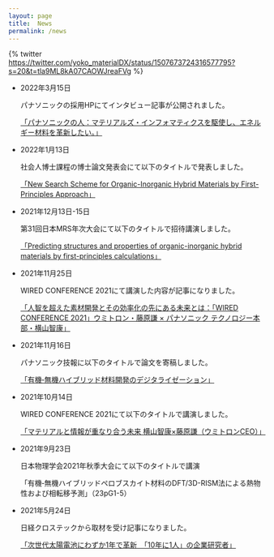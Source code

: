```yaml
---
layout: page
title:  News
permalink: /news
---
```


{% twitter https://twitter.com/yoko_materialDX/status/1507673724316577795?s=20&t=tla9ML8kA07CAOWJreaFVg %}

- 2022年3月15日

	パナソニックの採用HPにてインタビュー記事が公開されました。

	[「パナソニックの人：マテリアルズ・インフォマティクスを駆使し、エネルギー材料を革新したい。」](https://recruit.jpn.panasonic.com/person/t_yokoyama.html)

- 2022年1月13日

	社会人博士課程の博士論文発表会にて以下のタイトルで発表しました。

	[「New Search Scheme for Organic-Inorganic Hybrid Materials by First-Principles Approach」](https://educ.titech.ac.jp/mat/event_information/2021/061678.html)

- 2021年12月13日-15日

	第31回日本MRS年次大会にて以下のタイトルで招待講演しました。

	[「Predicting structures and properties of organic-inorganic hybrid materials by first-principles calculations」](https://www.mrs-j.org/meeting2021/jp/prg/programList_oral.php?id=C)

- 2021年11月25日

	WIRED CONFERENCE 2021にて講演した内容が記事になりました。

	[「人智を超えた素材開発とその効率化の先にある未来とは：「WIRED CONFERENCE 2021」ウミトロン・藤原謙 × パナソニック テクノロジー本部・横山智康」](https://wired.jp/2021/11/25/wired-conference-2021-panasonic-ws/)

- 2021年11月16日

	パナソニック技報に以下のタイトルで論文を寄稿しました。

	[「有機‐無機ハイブリッド材料開発のデジタライゼーション」](https://www.panasonic.com/jp/corporate/technology-design/ptj/v6702-gaiyo.html#section01_15)

- 2021年10月14日

	WIRED CONFERENCE 2021にて以下のタイトルで講演しました。

	[「マテリアルと情報が重なり合う未来 横山智康×藤原謙（ウミトロンCEO）」](https://wired.jp/future-re-generative-2021/)


- 2021年9月23日

	日本物理学会2021年秋季大会にて以下のタイトルで講演

	「有機‐無機ハイブリッドペロブスカイト材料のDFT/3D-RISM法による熱物性および相転移予測」（23pG1-5）

- 2021年5月24日

	日経クロステックから取材を受け記事になりました。

	[「次世代太陽電池にわずか1年で革新　「10年に1人」の企業研究者」](https://xtech.nikkei.com/atcl/nxt/column/18/01620/052000007/)



